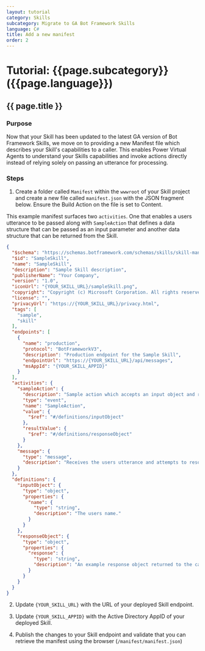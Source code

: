 ```yaml
---
layout: tutorial
category: Skills
subcategory: Migrate to GA Bot Framework Skills
language: C#
title: Add a new manifest
order: 2
---
```


# Tutorial: {{page.subcategory}} ({{page.language}})

## {{ page.title }}

### Purpose

Now that your Skill has been updated to the latest GA version of Bot Framework Skills, we move on to providing a new Manifest file which describes your Skill's capabilities to a caller. This enables Power Virtual Agents to understand your Skills capabilities and invoke actions directly instead of relying solely on passing an utterance for processing.

### Steps

1. Create a folder called `Manifest` within the `wwwroot` of your Skill project and create a new file called `manifest.json` with the JSON fragment below. Ensure the Build Action on the file is set to Content.

This example manifest surfaces two `activities`. One that enables a users utterance to be passed along with `SampleAction` that defines a data structure that can be passed as an input parameter and another data structure that can be returned from the Skill. 

```json
{
  "$schema": "https://schemas.botframework.com/schemas/skills/skill-manifest-2.0.0.json",
  "$id": "SampleSkill",
  "name": "SampleSkill",
  "description": "Sample Skill description",
  "publisherName": "Your Company",
  "version": "1.0",
  "iconUrl": "{YOUR_SKILL_URL}/sampleSkill.png",
  "copyright": "Copyright (c) Microsoft Corporation. All rights reserved.",
  "license": "",
  "privacyUrl": "https://{YOUR_SKILL_URL}/privacy.html",
  "tags": [
    "sample",
    "skill"
  ],
  "endpoints": [
    {
      "name": "production",
      "protocol": "BotFrameworkV3",
      "description": "Production endpoint for the Sample Skill",
      "endpointUrl": "https://{YOUR_SKILL_URL}/api/messages",
      "msAppId": "{YOUR_SKILL_APPID}"
    }
  ],
  "activities": {
    "sampleAction": {
      "description": "Sample action which accepts an input object and returns an object back.",
      "type": "event",
      "name": "SampleAction",
      "value": {
        "$ref": "#/definitions/inputObject"
      },
      "resultValue": {
        "$ref": "#/definitions/responseObject"
      }
    },
    "message": {
      "type": "message",
      "description": "Receives the users utterance and attempts to resolve it using the skill's LU models"
    }
  },
  "definitions": {
    "inputObject": {
      "type": "object",
      "properties": {
        "name": {
          "type": "string",
          "description": "The users name."
        }
      }
    },
    "responseObject": {
      "type": "object",
      "properties": {
        "response": {
          "type": "string",
          "description": "An example response object returned to the caller."
        }
      }
    }
  }
}
```

2. Update `{YOUR_SKILL_URL}` with the URL of your deployed Skill endpoint.

3. Update `{YOUR_SKILL_APPID}` with the Active Directory AppID of your deployed Skill.

4. Publish the changes to your Skill endpoint and validate that you can retrieve the manifest using the browser (`/manifest/manifest.json`)